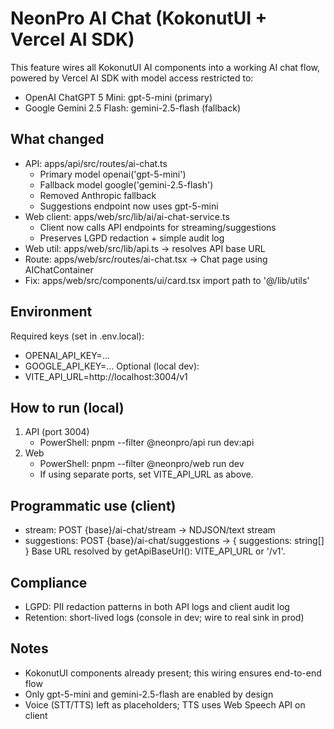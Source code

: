 # NeonPro AI Chat (KokonutUI + Vercel AI SDK)

This feature wires all KokonutUI AI components into a working AI chat flow, powered by Vercel AI SDK with model access restricted to:
- OpenAI ChatGPT 5 Mini: gpt-5-mini (primary)
- Google Gemini 2.5 Flash: gemini-2.5-flash (fallback)

## What changed
- API: apps/api/src/routes/ai-chat.ts
  - Primary model openai('gpt-5-mini')
  - Fallback model google('gemini-2.5-flash')
  - Removed Anthropic fallback
  - Suggestions endpoint now uses gpt-5-mini
- Web client: apps/web/src/lib/ai/ai-chat-service.ts
  - Client now calls API endpoints for streaming/suggestions
  - Preserves LGPD redaction + simple audit log
- Web util: apps/web/src/lib/api.ts → resolves API base URL
- Route: apps/web/src/routes/ai-chat.tsx → Chat page using AIChatContainer
- Fix: apps/web/src/components/ui/card.tsx import path to '@/lib/utils'

## Environment
Required keys (set in .env.local):
- OPENAI_API_KEY=...
- GOOGLE_API_KEY=...
Optional (local dev):
- VITE_API_URL=http://localhost:3004/v1

## How to run (local)
1) API (port 3004)
   - PowerShell: pnpm --filter @neonpro/api run dev:api
2) Web
   - PowerShell: pnpm --filter @neonpro/web run dev
   - If using separate ports, set VITE_API_URL as above.

## Programmatic use (client)
- stream: POST {base}/ai-chat/stream → NDJSON/text stream
- suggestions: POST {base}/ai-chat/suggestions → { suggestions: string[] }
Base URL resolved by getApiBaseUrl(): VITE_API_URL or '/v1'.

## Compliance
- LGPD: PII redaction patterns in both API logs and client audit log
- Retention: short-lived logs (console in dev; wire to real sink in prod)

## Notes
- KokonutUI components already present; this wiring ensures end-to-end flow
- Only gpt-5-mini and gemini-2.5-flash are enabled by design
- Voice (STT/TTS) left as placeholders; TTS uses Web Speech API on client
